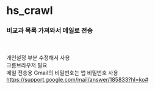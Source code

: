 # hs_crawl

### 비교과 목록 가져와서 메일로 전송
<br><br>개인설정 부분 수정해서 사용
<br>크롬브라우저 필요
<br>메일 전송용 Gmail의 비밀번호는 앱 비밀번호 사용
<br>https://support.google.com/mail/answer/185833?hl=ko#

